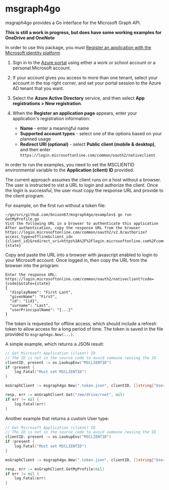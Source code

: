 # msgraph4go

msgraph4go provides a Go interface for the Microsoft Graph API.

**This is still a work in progress, but does have some working examples for OneDrive and OneNote**

In order to use this package, you must
[Register an application with the Microsoft identity platform](https://docs.microsoft.com/en-us/graph/auth-register-app-v2)

1. Sign in to the [Azure portal](https://portal.azure.com/) using either a work or school account
or a personal Microsoft account.

2. If your account gives you access to more than one tenant,
select your account in the top right corner,
and set your portal session to the Azure AD tenant that you want.

3. Select the **Azure Active Directory** service,
and then select **App registrations > New registration**.

4. When the **Register an application page** appears, enter your application's registration information:

    - **Name** - enter a meaningful name
    - **Supported account types** - select one of the options based on your planned usage
    - **Redirect URI (optional)** - select **Public client (mobile & desktop)**, and then enter `https://login.microsoftonline.com/common/oauth2/nativeclient`

In order to run the examples, you need to set the MSCLIENTID environmental variable to the **Application (client) ID** provided.


The current approach assumes the client runs on a host without a browser. The user is instructed to vist a URL to login and authorize the client. Once the login is successful, the user must copy the response URL and provide to the client program.

For example, on the first run without a token file:
```
~/go/src/github.com/bnixon67/msgraph4go/examples$ go run GetMyProfile.go 
Vist the following URL in a browser to authenticate this application
After authentication, copy the response URL from the browser
https://login.microsoftonline.com/common/oauth2/v2.0/authorize?access_type=offline&client_id={client_id}&redirect_uri=https%3A%2F%2Flogin.microsoftonline.com%2Fcommon%2Foauth2%2Fnativeclient&response_type=code&scope=User.Read&state={state}
```

Copy and paste the URL into a browser with javascript enabled to login to your Microsoft account. Once logged in, then copy the URL from the browser into the program:
```
Enter the response URL:
https://login.microsoftonline.com/common/oauth2/nativeclient?code={code}&state={state}
{
  "displayName": "First Last",
  "givenName": "First",
  "id": "{id}",
  "surname": "Last",
  "userPrincipalName": "{...}"
}
```

The token is requested for offline access, which should include a refresh token to allow access for a long period of time.  The token is saved in the file provided to ```msgraph4go.New(...)```.

A simple example, which returns a JSON result:
```go
// Get Microsoft Application (client) ID
// The ID is not in the source code to avoid someone reusing the ID
clientID, present := os.LookupEnv("MSCLIENTID")
if !present {
	log.Fatal("Must set MSCLIENTID")
}

msGraphClient := msgraph4go.New(".token.json", clientID, []string{"User.Read"})

resp, err := msGraphClient.Get("/me/drive/root", nil)
if err != nil {
	log.Fatal(err)
}
```

Another example that returns a custom User type:
```go
// Get Microsoft Application (client) ID
// The ID is not in the source code to avoid someone reusing the ID
clientID, present := os.LookupEnv("MSCLIENTID")
if !present {
	log.Fatal("Must set MSCLIENTID")
}

msGraphClient := msgraph4go.New(".token.json", clientID, []string{"User.Read"})

resp, err := msGraphClient.GetMyProfile(nil)
if err != nil {
	log.Fatal(err)
}
```
